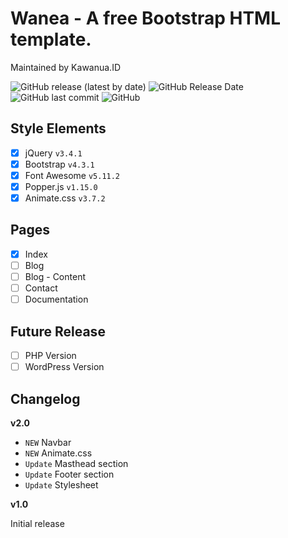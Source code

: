 # Wanea - A free Bootstrap HTML template.
Maintained by Kawanua.ID

![GitHub release (latest by date)](https://img.shields.io/github/v/release/GitKawanua/wanea?style=for-the-badge) 
![GitHub Release Date](https://img.shields.io/github/release-date/GitKawanua/wanea?style=for-the-badge) 
![GitHub last commit](https://img.shields.io/github/last-commit/GitKawanua/wanea?style=for-the-badge) 
![GitHub](https://img.shields.io/github/license/GitKawanua/wanea?style=for-the-badge)

## Style Elements
- [x] jQuery `v3.4.1`
- [x] Bootstrap `v4.3.1`
- [x] Font Awesome `v5.11.2`
- [x] Popper.js `v1.15.0`
- [x] Animate.css `v3.7.2`

## Pages
- [x] Index
- [ ] Blog
- [ ] Blog - Content
- [ ] Contact
- [ ] Documentation

## Future Release
- [ ] PHP Version
- [ ] WordPress Version

## Changelog
**v2.0**

- `NEW` Navbar
- `NEW` Animate.css
- `Update` Masthead section
- `Update` Footer section
- `Update` Stylesheet

**v1.0**

Initial release